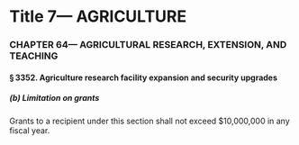
# Title 7— AGRICULTURE
### CHAPTER 64— AGRICULTURAL RESEARCH, EXTENSION, AND TEACHING
#### § 3352. Agriculture research facility expansion and security upgrades
##### (b) Limitation on grants

Grants to a recipient under this section shall not exceed $10,000,000 in any fiscal year.
